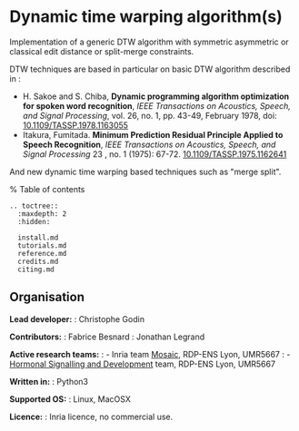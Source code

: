 # Dynamic time warping algorithm(s)

Implementation of a generic DTW algorithm with symmetric asymmetric or classical edit distance or split-merge constraints.

DTW techniques are based in particular on basic DTW algorithm described in :

 - H. Sakoe and S. Chiba, **Dynamic programming algorithm optimization for spoken word recognition**, _IEEE Transactions on Acoustics, Speech, and Signal Processing_, vol. 26, no. 1, pp. 43-49, February 1978, doi: [10.1109/TASSP.1978.1163055](https://doi.org/10.1109/TASSP.1978.1163055)
 - Itakura, Fumitada. **Minimum Prediction Residual Principle Applied to Speech Recognition**, _IEEE Transactions on Acoustics, Speech, and Signal Processing_ 23 , no. 1 (1975): 67-72. [10.1109/TASSP.1975.1162641](https://doi.org/10.1109/TASSP.1975.1162641)

And new dynamic time warping based techniques such as "merge split".


% Table of contents
```{eval-rst}
.. toctree::
  :maxdepth: 2
  :hidden:

  install.md
  tutorials.md
  reference.md
  credits.md
  citing.md
```

## Organisation

**Lead developer:**
: Christophe Godin

**Contributors:**
: Fabrice Besnard
: Jonathan Legrand

**Active research teams:**
:    - Inria team [Mosaic](https://team.inria.fr/mosaic/), RDP-ENS Lyon, UMR5667
:    - [Hormonal Signalling and Development](http://www.ens-lyon.fr/RDP/spip.php?rubrique20) team, RDP-ENS Lyon, UMR5667

**Written in:**
: Python3

**Supported OS:**
: Linux, MacOSX

**Licence:**
: Inria licence, no commercial use.
